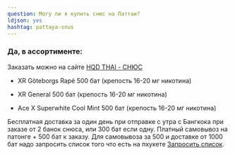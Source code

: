```yaml
---
question: Могу ли я купить снюс на Паттаи?
ldjson: yes
hashtag: pattaya-snus
---
```


### Да, в ассортименте:

Заказать можно на сайте [HQD THAI - СНЮС](https://hqdthai.ru/snyus/)


* XR Göteborgs Rapé 500 бат (крепость 16-20 мг никотина)

* XR General 500 бат (крепость 16-20 мг никотина)

* Ace X Superwhite Cool Mint 500 бат (крепость 16-20 мг никотина)

Бесплатная доставка за один день при отправке с утра с Бангкока при заказе от 2 банок снюса, или 300 бат если одну. Платный самовывоз на патонге + 500 бат к заказу.
Для самовывоза за 500 и доставке от 1000 бат надо запросить список того что есть на пхукете  [Запросить список](https://t.me/kolesnikov1988).
